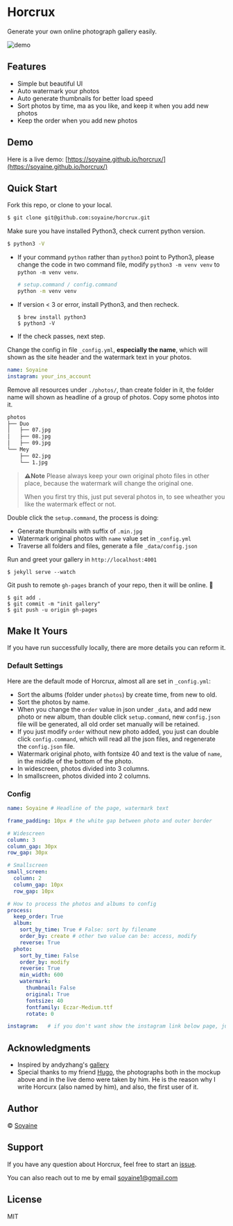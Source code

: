 # Horcrux
Generate your own online photograph gallery easily.

![demo](https://raw.githubusercontent.com/soyaine/horcrux/readme/assets/imxie-demo.png)

## Features
- Simple but beautiful UI
- Auto watermark your photos
- Auto generate thumbnails for better load speed
- Sort photos by time, ma as you like, and keep it when you add new photos
- Keep the order when you add new photos

## Demo
Here is a live demo: [https://soyaine.github.io/horcrux/](https://soyaine.github.io/horcrux/)

## Quick Start
Fork this repo, or clone to your local.
``` bash
$ git clone git@github.com:soyaine/horcrux.git
```
Make sure you have installed Python3, check current python version.
``` bash
$ python3 -V
```
- If your command `python` rather than `python3` point to Python3, please change the code in two command file, modify `python3 -m venv venv` to `python -m venv venv`.
  ```bash
  # setup.command / config.command
  python -m venv venv 
  ```
- If version < 3 or error, install Python3, and then recheck.
  ```
  $ brew install python3
  $ python3 -V
  ```
- If the check passes, next step.

Change the config in file `_config.yml`, **especially the name**, which will shown as the site header and the watermark text in your photos.

``` yml
name: Soyaine
instagram: your_ins_account
```

Remove all resources under `./photos/`, than create folder in it, the folder name will shown as headline of a group of photos. Copy some photos into it. 
```bash
photos
├── Duo
│   ├── 07.jpg
│   ├── 08.jpg
│   ├── 09.jpg
└── Mey
    ├── 02.jpg
    └── 1.jpg
```
> **⚠️Note** 
> Please always keep your own original photo files in other place, because the watermark will change the original one. 
> 
> When you first try this, just put several photos in, to see wheather you like the watermark effect or not.

Double click the `setup.command`, the process is doing:
- Generate thumbnails with suffix of `.min.jpg`
- Watermark original photos with `name` value set in `_config.yml`
- Traverse all folders and files, generate a file `_data/config.json`

Run and greet your gallery in `http://localhost:4001`
```
$ jekyll serve --watch
```

Git push to remote `gh-pages` branch of your repo, then it will be online. 🎉
```
$ git add .
$ git commit -m "init gallery"
$ git push -u origin gh-pages
```

## Make It Yours
If you have run successfully locally, there are more details you can reform it.

### Default Settings
Here are the default mode of Horcrux, almost all are set in `_config.yml`:
- Sort the albums (folder under `photos`) by create time, from new to old.
- Sort the photos by name.
- When you change the `order` value in json under `_data`, and add new photo or new album, than double click `setup.command`, new `config.json` file will be generated, all old order set manually will be retained.
- If you just modify `order` without new photo added, you just can double click `config.command`, which will read all the json files, and regenerate the `config.json` file.
- Watermark original photo, with fontsize 40 and text is the value of `name`, in the middle of the bottom of the photo.
- In widescreen, photos divided into 3 columns.
- In smallscreen, photos divided into 2 columns.

### Config

```yml
name: Soyaine # Headline of the page, watermark text

frame_padding: 10px # the white gap between photo and outer border

# Widescreen
column: 3 
column_gap: 30px
row_gap: 30px

# Smallscreen
small_screen:
  column: 2
  column_gap: 10px
  row_gap: 10px

# How to process the photos and albums to config
process:
  keep_order: True
  album:
    sort_by_time: True # False: sort by filename
    order_by: create # other two value can be: access, modify
    reverse: True
  photo:
    sort_by_time: False
    order_by: modify
    reverse: True
    min_width: 600
    watermark:
      thumbnail: False
      original: True
      fontsize: 40
      fontfamily: Eczar-Medium.ttf
      rotate: 0

instagram:   # if you don't want show the instagram link below page, just set it blank
```


## Acknowledgments
- Inspired by andyzhang's [gallery](https://github.com/andyzg/gallery)
- Special thanks to my friend [Hugo](https://github.com/xcc3641), the photographs both in the mockup above and in the live demo were taken by him. He is the reason why I write Horcurx (also named by him), and also, the first user of it.

## Author
© [Soyaine](https://github.com/soyaine)

## Support
If you have any question about Horcrux, feel free to start an [issue](https://github.com/soyaine/horcrux/issues/new). 

You can also reach out to me by email [soyaine1@gmail.com](mailto:soyaine1@gmail.com)

## License
MIT
